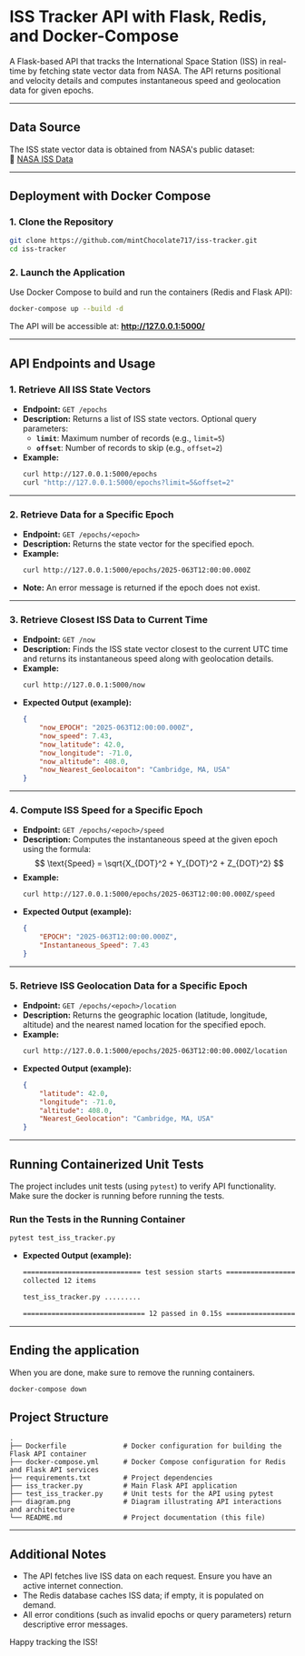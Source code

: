 # ISS Tracker API with Flask, Redis, and Docker-Compose

A Flask-based API that tracks the International Space Station (ISS) in real-time by fetching state vector data from NASA. The API returns positional and velocity details and computes instantaneous speed and geolocation data for given epochs.

---

## Data Source
The ISS state vector data is obtained from NASA's public dataset:  
🔗 [NASA ISS Data](https://spotthestation.nasa.gov/trajectory_data.cfm)

---

## Deployment with Docker Compose

### 1. Clone the Repository
```bash
git clone https://github.com/mintChocolate717/iss-tracker.git
cd iss-tracker
```

### 2. Launch the Application
Use Docker Compose to build and run the containers (Redis and Flask API):
```bash
docker-compose up --build -d
```
The API will be accessible at: **http://127.0.0.1:5000/**

---

## API Endpoints and Usage

### 1. Retrieve All ISS State Vectors
- **Endpoint:** `GET /epochs`
- **Description:** Returns a list of ISS state vectors. Optional query parameters:
  - **`limit`**: Maximum number of records (e.g., `limit=5`)
  - **`offset`**: Number of records to skip (e.g., `offset=2`)
- **Example:**
  ```bash
  curl http://127.0.0.1:5000/epochs
  curl "http://127.0.0.1:5000/epochs?limit=5&offset=2"
  ```

---

### 2. Retrieve Data for a Specific Epoch
- **Endpoint:** `GET /epochs/<epoch>`
- **Description:** Returns the state vector for the specified epoch.
- **Example:**
  ```bash
  curl http://127.0.0.1:5000/epochs/2025-063T12:00:00.000Z
  ```
- **Note:** An error message is returned if the epoch does not exist.

---

### 3. Retrieve Closest ISS Data to Current Time
- **Endpoint:** `GET /now`
- **Description:** Finds the ISS state vector closest to the current UTC time and returns its instantaneous speed along with geolocation details.
- **Example:**
  ```bash
  curl http://127.0.0.1:5000/now
  ```
- **Expected Output (example):**
  ```json
  {
      "now_EPOCH": "2025-063T12:00:00.000Z",
      "now_speed": 7.43,
      "now_latitude": 42.0,
      "now_longitude": -71.0,
      "now_altitude": 408.0,
      "now_Nearest_Geolocaiton": "Cambridge, MA, USA"
  }
  ```

---

### 4. Compute ISS Speed for a Specific Epoch
- **Endpoint:** `GET /epochs/<epoch>/speed`
- **Description:** Computes the instantaneous speed at the given epoch using the formula:
  $$
  \text{Speed} = \sqrt{X_{DOT}^2 + Y_{DOT}^2 + Z_{DOT}^2}
  $$
- **Example:**
  ```bash
  curl http://127.0.0.1:5000/epochs/2025-063T12:00:00.000Z/speed
  ```
- **Expected Output (example):**
  ```json
  {
      "EPOCH": "2025-063T12:00:00.000Z",
      "Instantaneous_Speed": 7.43
  }
  ```

---

### 5. Retrieve ISS Geolocation Data for a Specific Epoch
- **Endpoint:** `GET /epochs/<epoch>/location`
- **Description:** Returns the geographic location (latitude, longitude, altitude) and the nearest named location for the specified epoch.
- **Example:**
  ```bash
  curl http://127.0.0.1:5000/epochs/2025-063T12:00:00.000Z/location
  ```
- **Expected Output (example):**
  ```json
  {
      "latitude": 42.0,
      "longitude": -71.0,
      "altitude": 408.0,
      "Nearest_Geolocation": "Cambridge, MA, USA"
  }
  ```

---

## Running Containerized Unit Tests

The project includes unit tests (using `pytest`) to verify API functionality.
Make sure the docker is running before running the tests.

### Run the Tests in the Running Container
```bash
pytest test_iss_tracker.py
```
- **Expected Output (example):**
  ```bash
  ============================= test session starts ==============================
  collected 12 items
  
  test_iss_tracker.py .........                                          [100%]
  
  ============================== 12 passed in 0.15s ===============================
  ```
---

## Ending the application
When you are done, make sure to remove the running containers.

```bash
docker-compose down
```


## Project Structure
```
.
├── Dockerfile              # Docker configuration for building the Flask API container
├── docker-compose.yml      # Docker Compose configuration for Redis and Flask API services
├── requirements.txt        # Project dependencies
├── iss_tracker.py          # Main Flask API application
├── test_iss_tracker.py     # Unit tests for the API using pytest
├── diagram.png             # Diagram illustrating API interactions and architecture
└── README.md               # Project documentation (this file)
```

---

## Additional Notes
- The API fetches live ISS data on each request. Ensure you have an active internet connection.
- The Redis database caches ISS data; if empty, it is populated on demand.
- All error conditions (such as invalid epochs or query parameters) return descriptive error messages.

Happy tracking the ISS!
```
